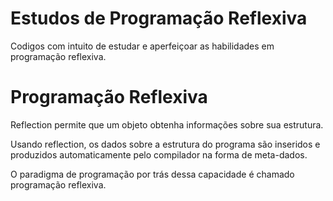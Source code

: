 # Estudos de Programação Reflexiva

  Codigos com intuito de estudar e aperfeiçoar as habilidades em programação reflexiva.

# Programação Reflexiva

  Reflection permite que um objeto obtenha informações sobre sua estrutura.
  
  Usando reflection, os dados sobre a estrutura do programa são inseridos e produzidos automaticamente pelo compilador na forma de meta-dados.

  O paradigma de programação por trás dessa capacidade é chamado programação reflexiva.
 
